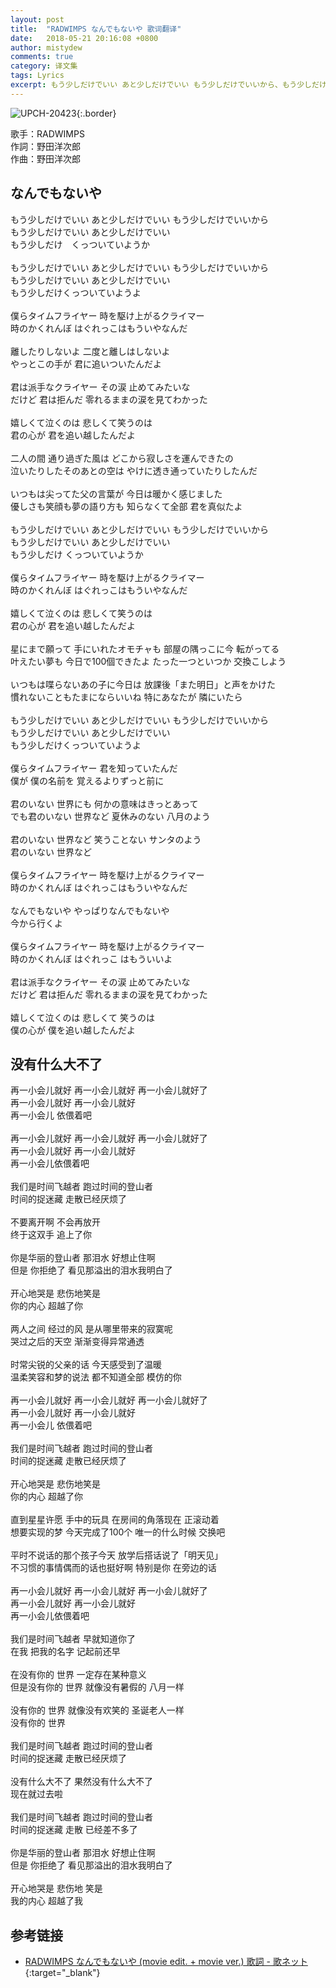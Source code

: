 ```yaml
---
layout: post
title:  "RADWIMPS なんでもないや 歌词翻译"
date:   2018-05-21 20:16:08 +0800
author: mistydew
comments: true
category: 译文集
tags: Lyrics
excerpt: もう少しだけでいい あと少しだけでいい もう少しだけでいいから、もう少しだけでいい あと少しだけでいい、もう少しだけ　くっついていようか。
---
```

![UPCH-20423](https://is3-ssl.mzstatic.com/image/thumb/Music118/v4/ae/1d/0e/ae1d0e28-3c2f-b977-1b06-7909397e2fea/source/600x600bb.jpg){:.border}

歌手：RADWIMPS<br>
作詞：野田洋次郎<br>
作曲：野田洋次郎

<div class="lyric-original">
  <h2>なんでもないや</h2>
  <p>
    もう少しだけでいい あと少しだけでいい もう少しだけでいいから<br>
    もう少しだけでいい あと少しだけでいい<br>
    もう少しだけ　くっついていようか<br>
    <br>
    もう少しだけでいい あと少しだけでいい もう少しだけでいいから<br>
    もう少しだけでいい あと少しだけでいい<br>
    もう少しだけくっついていようよ<br>
    <br>
    僕らタイムフライヤー 時を駆け上がるクライマー<br>
    時のかくれんぼ はぐれっこはもういやなんだ<br>
    <br>
    離したりしないよ 二度と離しはしないよ<br>
    やっとこの手が 君に追いついたんだよ<br>
    <br>
    君は派手なクライヤー その涙 止めてみたいな<br>
    だけど 君は拒んだ 零れるままの涙を見てわかった<br>
    <br>
    嬉しくて泣くのは 悲しくて笑うのは<br>
    君の心が 君を追い越したんだよ<br>
    <br>
    二人の間 通り過ぎた風は どこから寂しさを運んできたの<br>
    泣いたりしたそのあとの空は やけに透き通っていたりしたんだ<br>
    <br>
    いつもは尖ってた父の言葉が 今日は暖かく感じました<br>
    優しさも笑顔も夢の語り方も 知らなくて全部 君を真似たよ<br>
    <br>
    もう少しだけでいい あと少しだけでいい もう少しだけでいいから<br>
    もう少しだけでいい あと少しだけでいい<br>
    もう少しだけ くっついていようか<br>
    <br>
    僕らタイムフライヤー 時を駆け上がるクライマー<br>
    時のかくれんぼ はぐれっこはもういやなんだ<br>
    <br>
    嬉しくて泣くのは 悲しくて笑うのは<br>
    君の心が 君を追い越したんだよ<br>
    <br>
    星にまで願って 手にいれたオモチャも 部屋の隅っこに今 転がってる<br>
    叶えたい夢も 今日で100個できたよ たった一つといつか 交換こしよう<br>
    <br>
    いつもは喋らないあの子に今日は 放課後「また明日」と声をかけた<br>
    慣れないこともたまにならいいね 特にあなたが 隣にいたら<br>
    <br>
    もう少しだけでいい あと少しだけでいい もう少しだけでいいから<br>
    もう少しだけでいい あと少しだけでいい<br>
    もう少しだけくっついていようよ<br>
    <br>
    僕らタイムフライヤー 君を知っていたんだ<br>
    僕が 僕の名前を 覚えるよりずっと前に<br>
    <br>
    君のいない 世界にも 何かの意味はきっとあって<br>
    でも君のいない 世界など 夏休みのない 八月のよう<br>
    <br>
    君のいない 世界など 笑うことない サンタのよう<br>
    君のいない 世界など<br>
    <br>
    僕らタイムフライヤー 時を駆け上がるクライマー<br>
    時のかくれんぼ はぐれっこはもういやなんだ<br>
    <br>
    なんでもないや やっぱりなんでもないや<br>
    今から行くよ<br>
    <br>
    僕らタイムフライヤー 時を駆け上がるクライマー<br>
    時のかくれんぼ はぐれっこ はもういいよ<br>
    <br>
    君は派手なクライヤー その涙 止めてみたいな<br>
    だけど 君は拒んだ 零れるままの涙を見てわかった<br>
    <br>
    嬉しくて泣くのは 悲しくて 笑うのは<br>
    僕の心が 僕を追い越したんだよ
  </p>
</div>

<div class="lyric-translation">
  <h2>没有什么大不了</h2>
  <p>
    再一小会儿就好 再一小会儿就好 再一小会儿就好了<br>
    再一小会儿就好 再一小会儿就好<br>
    再一小会儿 依偎着吧<br>
    <br>
    再一小会儿就好 再一小会儿就好 再一小会儿就好了<br>
    再一小会儿就好 再一小会儿就好<br>
    再一小会儿依偎着吧<br>
    <br>
    我们是时间飞越者 跑过时间的登山者<br>
    时间的捉迷藏 走散已经厌烦了<br>
    <br>
    不要离开啊 不会再放开<br>
    终于这双手 追上了你<br>
    <br>
    你是华丽的登山者 那泪水 好想止住啊<br>
    但是 你拒绝了 看见那溢出的泪水我明白了<br>
    <br>
    开心地哭是 悲伤地笑是<br>
    你的内心 超越了你<br>
    <br>
    两人之间 经过的风 是从哪里带来的寂寞呢<br>
    哭过之后的天空 渐渐变得异常通透<br>
    <br>
    时常尖锐的父亲的话 今天感受到了温暖<br>
    温柔笑容和梦的说法 都不知道全部 模仿的你<br>
    <br>
    再一小会儿就好 再一小会儿就好 再一小会儿就好了<br>
    再一小会儿就好 再一小会儿就好<br>
    再一小会儿 依偎着吧<br>
    <br>
    我们是时间飞越者 跑过时间的登山者<br>
    时间的捉迷藏 走散已经厌烦了<br>
    <br>
    开心地哭是 悲伤地笑是<br>
    你的内心 超越了你<br>
    <br>
    直到星星许愿 手中的玩具 在房间的角落现在 正滚动着<br>
    想要实现的梦 今天完成了100个 唯一的什么时候 交换吧<br>
    <br>
    平时不说话的那个孩子今天 放学后搭话说了「明天见」<br>
    不习惯的事情偶而的话也挺好啊 特别是你 在旁边的话<br>
    <br>
    再一小会儿就好 再一小会儿就好 再一小会儿就好了<br>
    再一小会儿就好 再一小会儿就好<br>
    再一小会儿依偎着吧<br>
    <br>
    我们是时间飞越者 早就知道你了<br>
    在我 把我的名字 记起前还早<br>
    <br>
    在没有你的 世界 一定存在某种意义<br>
    但是没有你的 世界 就像没有暑假的 八月一样<br>
    <br>
    没有你的 世界 就像没有欢笑的 圣诞老人一样<br>
    没有你的 世界<br>
    <br>
    我们是时间飞越者 跑过时间的登山者<br>
    时间的捉迷藏 走散已经厌烦了<br>
    <br>
    没有什么大不了 果然没有什么大不了<br>
    现在就过去啦<br>
    <br>
    我们是时间飞越者 跑过时间的登山者<br>
    时间的捉迷藏 走散 已经差不多了<br>
    <br>
    你是华丽的登山者 那泪水 好想止住啊<br>
    但是 你拒绝了 看见那溢出的泪水我明白了<br>
    <br>
    开心地哭是 悲伤地 笑是<br>
    我的内心 超越了我
  </p>
</div>

## 参考链接

* [RADWIMPS なんでもないや (movie edit. + movie ver.) 歌詞 - 歌ネット](https://www.uta-net.com/song/213756){:target="_blank"}

